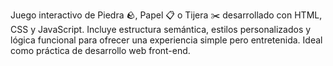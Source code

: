Juego interactivo de Piedra 🪨, Papel 📋 o Tijera ✂️ desarrollado con HTML, CSS y JavaScript. Incluye estructura semántica, estilos personalizados y lógica funcional para ofrecer una experiencia simple pero entretenida. Ideal como práctica de desarrollo web front-end.